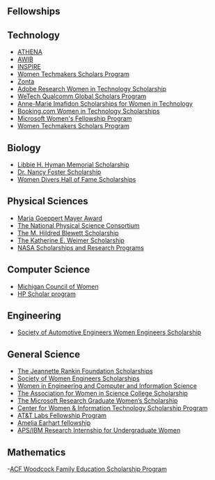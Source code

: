 Fellowships
-----------

Technology
----------

- [ATHENA](https://nashvillecable.org/advocacy/athena/)
- [AWIB](http://www.awib.org/index.cfm?fuseaction=Page.ViewPage&PageID=811)
- [INSPIRE](http://www.inspire-dst.gov.in/fellowship.html)
- [Women Techmakers Scholars Program](https://www.womentechmakers.com/scholars)
- [Zonta](https://www.zonta.org/Global-Impact/Education/Women-in-Business-Scholarship)
- [Adobe Research Women in Technology Scholarship](https://research.adobe.com/scholarship/)
- [WeTech Qualcomm Global Scholars Program](https://www.iie.org/en/Programs/WeTech/STEM-Scholarships-for-Women/Qualcomm-Global-Scholars-Program)
- [Anne-Marie Imafidon Scholarships for Women in Technology](https://www.dur.ac.uk/computer.science/about/diversity/scholarship/)
- [Booking.com Women in Technology Scholarships](https://globalnews.booking.com/bookingcom-announces-new-scholarship-programmes-with-the-university-of-oxford-and-delft-university-of-technology-to-support-advanced-education-for-women-in-technology/)
- [Microsoft Women's Fellowship Program](https://www.microsoft.com/en-us/research/academic-program/dissertation-grant/)
- [Women Techmakers Scholars Program](https://blog.aboutamazon.co.uk/in-the-community/meet-claire-one-of-three-women-selected-for-the-amazon-women-in-innovation-bursary)

Biology
-------

- [Libbie H. Hyman Memorial Scholarship](http://www.sicb.org/grants/hyman/)
- [Dr. Nancy Foster Scholarship](https://fosterscholars.noaa.gov/)
- [Women Divers Hall of Fame Scholarships](http://www.wdhof.org/)

Physical Sciences
-----------------

- [Maria Goeppert Mayer Award](https://www.aps.org/programs/honors/prizes/goeppert-mayer.cfm)
- [The National Physical Science Consortium](https://expd.uw.edu/expo/scholarships/npscgf)
- [The M. Hildred Blewett Scholarship](https://www.aps.org/programs/women/scholarships/blewett/)
- [The Katherine E. Weimer Scholarship](https://www.aps.org/programs/women/scholarships/katherineweimer.cfm)
- [NASA Scholarships and Research Programs](https://science.nasa.gov/learners/learner-opportunities)

Computer Science
----------------

- [Michigan Council of Women](https://www.mcwt.org/)
- [HP Scholar program](https://swsis.wordpress.com/applying-for-scholarships/)

Engineering
-----------

- [Society of Automotive Engineers Women Engineers Scholarship](https://scholarships.swe.org/applications/login.asp)

General Science
---------------

- [The Jeannette Rankin Foundation Scholarships](https://www.scholarships.com/financial-aid/college-scholarships/scholarships-by-type/scholarships-for-women/jeannette-rankin-womens-scholarship-fund/)
- [Society of Women Engineers Scholarships](https://scholarships.swe.org/applications/login.asp)
- [Women in Engineering and Computer and Information Science](https://www.nsf.gov/pubs/2003/nsf03050/nsf03050.htm)
- [The Association for Women in Science College Scholarship](https://www.awis.org/)
- [The Microsoft Research Graduate Women’s Scholarship](https://www.studyandscholarships.com/2013/04/microsoft-research-graduate-womens-scholarship-program.html)
- [Center for Women & Information Technology Scholarship Program](https://wiit.uncg.edu/scholarships/)
- [AT&T Labs Fellowship Program](https://searchkey.us/2016/11/23/att-labs-fellowship-program/)
- [Amelia Earhart fellowship ](https://foundation.zonta.org/Our-Programs/Educational-Programs/Amelia-Earhart-Fellowship)
- [APS/IBM Research Internship for Undergraduate Women](https://www.aps.org/programs/women/scholarships/ibm/index.cfm)

Mathematics
---------------

-[ACF Woodcock Family Education Scholarship Program](http://albuquerquefoundation.org/woodcock-family-education-scholarship-program.aspx)
